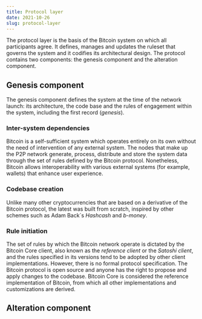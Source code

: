 ```yaml
---
title: Protocol layer
date: 2021-10-26
slug: protocol-layer
---
```



The protocol layer is the basis of the Bitcoin system on which all participants agree. It defines, manages and updates the ruleset that governs the system and it codifies its architectural design. The protocol contains two components: the genesis component and the alteration component.

## Genesis component

The genesis component defines the system at the time of the network launch: its architecture, the code base and the rules of engagement within the system, including the first record (*genesis*). 

### Inter-system dependencies

Bitcoin is a self-sufficient system which operates entirely on its own without the need of intervention of any external system. The nodes that make up the P2P network generate, process, distribute and store the system data through the set of rules defined by the Bitcoin protocol. Nonetheless, Bitcoin allows interoperability with various external systems (for example, wallets) that enhance user experience.

### Codebase creation

Unlike many other cryptocurrencies that are based on a derivative of the Bitcoin protocol, the latest was built from scratch, inspired by other schemes such as Adam Back´s *Hashcash* and *b-money*.

### Rule initiation

The set of rules by which the Bitcoin network operate is dictated by the Bitcoin Core client, also known as the *reference client* or the *Satoshi client*, and the rules specified in its versions tend to be adopted by other client implementations. However, there is no formal protocol specification. The Bitcoin protocol is open source and anyone has the right to propose and apply changes to the codebase. Bitcoin Core is considered the reference implementation of Bitcoin, from which all other implementations and customizations are derived. 

## Alteration component


